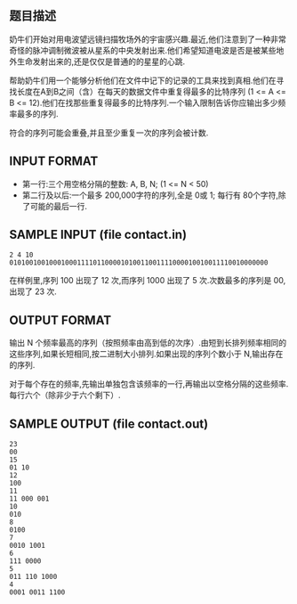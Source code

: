 ## 题目描述

奶牛们开始对用电波望远镜扫描牧场外的宇宙感兴趣.最近,他们注意到了一种非常奇怪的脉冲调制微波被从星系的中央发射出来.他们希望知道电波是否是被某些地外生命发射出来的,还是仅仅是普通的的星星的心跳.

帮助奶牛们用一个能够分析他们在文件中记下的记录的工具来找到真相.他们在寻找长度在A到B之间（含）在每天的数据文件中重复得最多的比特序列 (1 <= A <= B <= 12).他们在找那些重复得最多的比特序列.一个输入限制告诉你应输出多少频率最多的序列.

符合的序列可能会重叠,并且至少重复一次的序列会被计数.

## INPUT FORMAT

 - 第一行:三个用空格分隔的整数: A, B, N; (1 <= N < 50)
 - 第二行及以后:一个最多 200,000字符的序列,全是 0或 1; 每行有 80个字符,除了可能的最后一行.

## SAMPLE INPUT (file contact.in)
```
2 4 10
01010010010001000111101100001010011001111000010010011110010000000
```

在样例里,序列 100 出现了 12 次,而序列 1000 出现了 5 次.次数最多的序列是 00,出现了 23 次.

## OUTPUT FORMAT

输出 N 个频率最高的序列（按照频率由高到低的次序）.由短到长排列频率相同的这些序列,如果长短相同,按二进制大小排列.如果出现的序列个数小于 N,输出存在的序列. 

对于每个存在的频率,先输出单独包含该频率的一行,再输出以空格分隔的这些频率.每行六个（除非少于六个剩下）.

## SAMPLE OUTPUT (file contact.out)
```
23
00
15
01 10
12
100
11
11 000 001
10
010
8
0100
7
0010 1001
6
111 0000
5
011 110 1000
4
0001 0011 1100
```
